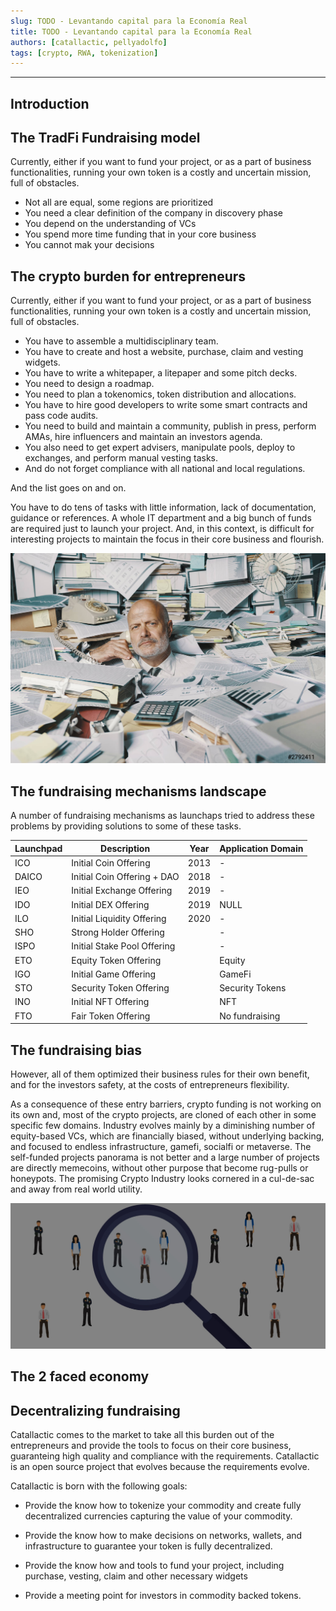 ```yaml
---
slug: TODO - Levantando capital para la Economía Real
title: TODO - Levantando capital para la Economía Real
authors: [catallactic, pellyadolfo]
tags: [crypto, RWA, tokenization]
---
```

---


## Introduction




## The TradFi Fundraising model

Currently, either if you want to fund your project, or as a part of business functionalities, running your own token is a costly and uncertain mission, full of obstacles. 

* Not all are equal, some regions are prioritized
* You need a clear definition of the company in discovery phase
* You depend on the understanding of VCs
* You spend more time funding that in your core business
* You cannot mak your decisions

<!-- truncate -->

## The crypto burden for entrepreneurs

Currently, either if you want to fund your project, or as a part of business functionalities, running your own token is a costly and uncertain mission, full of obstacles. 

* You have to assemble a multidisciplinary team. 
* You have to create and host a website, purchase, claim and vesting widgets. 
* You have to write a whitepaper, a litepaper and some pitch decks. 
* You need to design a roadmap. 
* You need to plan a tokenomics, token distribution and allocations. 
* You have to hire good developers to write some smart contracts and pass code audits. 
* You need to build and maintain a community, publish in press, perform AMAs, hire influencers and maintain an investors agenda. 
* You also need to get expert advisers, manipulate pools, deploy to exchanges, and perform manual vesting tasks. 
* And do not forget compliance with all national and local regulations. 

And the list goes on and on.

You have to do tens of tasks with little information, lack of documentation, guidance or references. A whole IT department and a big bunch of funds are required just to launch your project. And, in this context, is difficult for interesting projects to maintain the focus in their core business and flourish.

![Biased Projects](./overwhelmed.jpg)

## The fundraising mechanisms landscape

A number of fundraising mechanisms as launchaps tried to address these problems by providing solutions to some of these tasks.


| Launchpad  | Description   								 | Year  | Application Domain	 |
|------------|-------------------------------|-------|---------------------|
| ICO        | Initial Coin Offering				 | 2013  | -                   |
| DAICO      | Initial Coin Offering + DAO   | 2018	 | -                   |
| IEO	       | Initial Exchange Offering     | 2019	 | -                   |
| IDO        | Initial DEX Offering          | 2019  | NULL                |
| ILO	       | Initial Liquidity Offering    | 2020  | -                   |
| SHO		     | Strong Holder Offering        |       | -                   |
| ISPO	     | Initial Stake Pool Offering   |       | -                   |
| ETO 	     | Equity Token Offering         |       | Equity              |
| IGO 	     | Initial Game Offering         |       | GameFi              |
| STO 	     | Security Token Offering       |       | Security Tokens     |
| INO 	     | Initial NFT Offering          |       | NFT                 |
| FTO	    	 | Fair Token Offering           |       | No fundraising      |

## The fundraising bias

However, all of them optimized their business rules for their own benefit, and for the investors safety, at the costs of entrepreneurs flexibility. 

As a consequence of these entry barriers, crypto funding is not working on its own and, most of the crypto projects, are cloned of each other in some specific few domains. Industry evolves mainly by a diminishing number of equity-based VCs, which are financially biased, without underlying backing, and focused to endless infrastructure, gamefi, socialfi or metaverse. The self-funded projects panorama is not better and a large number of projects are directly memecoins, without other purpose that become rug-pulls or honeypots. The promising Crypto Industry looks cornered in a cul-de-sac and away from real world utility.

![Biased Projects](./bias.jpeg)

## The 2 faced economy

## Decentralizing fundraising

Catallactic comes to the market to take all this burden out of the entrepreneurs and provide the tools to focus on their core business, guaranteing high quality and compliance with the requirements. Catallactic is an open source project that evolves because the requirements evolve.

Catallactic is born with the following goals:

* Provide the know how to tokenize your commodity and create fully decentralized currencies capturing the value of your commodity.

* Provide the know how to make decisions on networks, wallets, and infrastructure to guarantee your token is fully decentralized.

* Provide the know how and tools to fund your project, including purchase, vesting, claim and other necessary widgets

* Provide a meeting point for investors in commodity backed tokens.